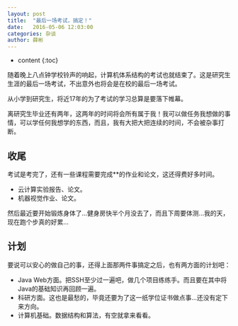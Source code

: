 ```yaml
---
layout: post
title:  "最后一场考试，搞定！"
date:   2016-05-06 12:03:00
categories: 杂谈
author: 薛彬
---
```


* content
{:toc}





随着晚上八点钟学校铃声的响起，计算机体系结构的考试也就结束了。这是研究生生涯的最后一场考试，不出意外也将会是在校的最后一场考试。

从小学到研究生，将近17年的为了考试的学习总算是要落下帷幕。

离研究生毕业还有两年，这两年的时间将会所有属于我！我可以做任务我想做的事情，可以学任何我想学的东西，而且，我有大把大把连续的时间，不会被杂事打断。

## 收尾

考试是考完了，还有一些课程需要完成**的作业和论文，这还得费好多时间。

- 云计算实验报告、论文。
- 机器视觉作业、论文。

然后最近要开始锻炼身体了...健身房快半个月没去了，而且下周要体测...我的天，现在跑个步真的好累...

## 计划

要说可以安心的做自己的事，还得上面那两件事搞定之后，也有两方面的计划吧：

- Java Web方面。把SSH至少过一遍吧，做几个项目练练手。而且要在其中将Java的基础知识再回顾一遍。
- 科研方面。这也是最愁的，毕竟还要为了这一纸学位证书做点事...还没有定下来方向。
- 计算机基础。数据结构和算法，有空就拿来看看。
